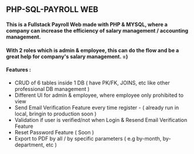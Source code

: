 ## PHP-SQL-PAYROLL WEB

#### This is a Fullstack Payroll Web made with PHP & MYSQL, where a company can increase the efficiency of salary management / accounting management. 
#### With 2 roles which is admin & employee, this can do the flow and be a great help for company's salary management. =)

#### Features :

- CRUD of 6 tables inside 1 DB ( have PK/FK, JOINS, etc like other professional DB management )
- Different UI for admin & employee, where employee only prohibited to view
- Send Email Verification Feature every time register - ( already run in local, bringin to production soon )
- Validation if user is verified/not when Login & Resend Email Verification Feature
- Reset Password Feature ( Soon )
- Export to PDF by all / by specific parameters ( e.g by-month, by-department, etc )

